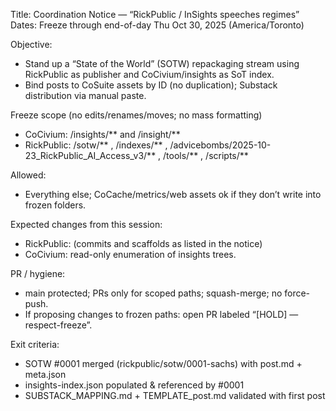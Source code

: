 Title: Coordination Notice — “RickPublic / InSights speeches regimes”
Dates: Freeze through end-of-day Thu Oct 30, 2025 (America/Toronto)

Objective:
- Stand up a “State of the World” (SOTW) repackaging stream using RickPublic as publisher and CoCivium/insights as SoT index.
- Bind posts to CoSuite assets by ID (no duplication); Substack distribution via manual paste.

Freeze scope (no edits/renames/moves; no mass formatting)
- CoCivium: /insights/** and /insight/**
- RickPublic: /sotw/** , /indexes/** , /advicebombs/2025-10-23_RickPublic_AI_Access_v3/** , /tools/** , /scripts/**

Allowed:
- Everything else; CoCache/metrics/web assets ok if they don’t write into frozen folders.

Expected changes from this session:
- RickPublic: (commits and scaffolds as listed in the notice)
- CoCivium: read-only enumeration of insights trees.

PR / hygiene:
- main protected; PRs only for scoped paths; squash-merge; no force-push.
- If proposing changes to frozen paths: open PR labeled “[HOLD] — respect-freeze”.

Exit criteria:
- SOTW #0001 merged (rickpublic/sotw/0001-sachs) with post.md + meta.json
- insights-index.json populated & referenced by #0001
- SUBSTACK_MAPPING.md + TEMPLATE_post.md validated with first post
